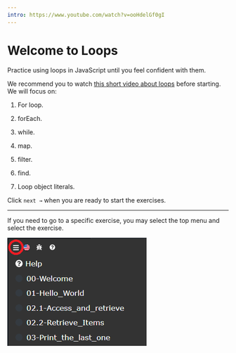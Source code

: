 ```yaml
---
intro: https://www.youtube.com/watch?v=ooHdelGf0gI
---
```



# Welcome to Loops

Practice using loops in JavaScript until you feel confident with them.

We recommend you to watch [this short video about loops](https://www.youtube.com/watch?v=U3ZlQSOcOI0) before starting. We will focus on:

1. For loop.

2. forEach.

3. while.

4. map.

5. filter.

6. find.

7. Loop object literals.

Click `next →` when you are ready to start the exercises.

***
If you need to go to a specific exercise, you may select the top menu and select the exercise.

![exercises menu](../../.learn/assets/exercises-menu.png?raw=true)
